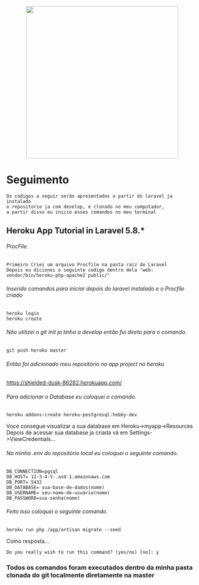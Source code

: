 <p align="center"><img src="https://res.cloudinary.com/dtfbvvkyp/image/upload/v1566331377/laravel-logolockup-cmyk-red.svg" width="400"></p>

# Seguimento

    Os codigos a seguir serão apresentados a partir do laravel ja instalado
    o repositorio ja com develop, e clonado no meu computador, 
    a partir disso eu inicio esses comandos no meu terminal
    
## Heroku App Tutorial in Laravel 5.8.*
 
###### ProcFile.
 
    Primeiro Criei um arquivo Procfile na pasta raiz do Laravel
    Depois eu dicionei o seguinte codigo dentro dela "web: vendor/bin/heroku-php-apache2 public/"
     
###### Inserido comandos para iniciar depois do laravel instalado e o Procfile criado
  
    heroku login
    heroku create
   
###### Não utilizei o git init ja tinha a develop então fui direto para o comando.
   
    git push heroku master 
    
###### Então foi adicionado meu repositório no app project no heroku
    
   https://shielded-dusk-86282.herokuapp.com/
   
###### Para adicionar o Database eu coloquei o comando.
   
    heroku addons:create heroku-postgresql:hobby-dev
    
   Voce consegue visualizar a sua database em Heroku->myapp->Resources
   Depois de acessar sua database ja criada vá em Settings->ViewCredentials...
   
###### Na minha .env do repositório local eu coloquei o seguinte comando.
   
    DB_CONNECTION=pgsql
    DB_HOST= 12-3-4-5-.asd-1.amazonaws.com
    DB_PORT= 5432
    DB_DATABASE= sua-base-de-dados(nome)
    DB_USERNAME= seu-nome-de-usuário(nome)
    DB_PASSWORD=sua-senha(nome)
    
###### Feito isso coloquei o seguinte comando.
   
    heroku run php /app/artisan migrate --seed
   Como resposta...
   
    Do you really wish to run this command? (yes/no) [no]: y
    
### Todos os comandos foram executados dentro da minha pasta clonada do git localmente diretamente na master
